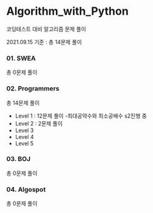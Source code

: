 # Algorithm_with_Python

코딩테스트 대비 알고리즘 문제 풀이

2021.09.15 기준 :  총 14문제 풀이



### 01. SWEA

총 0문제 풀이



### 02. Programmers

총 14문제 풀이

- Level 1  :  12문제 풀이    -최대공약수와 최소공배수 s2진행 중
- Level 2  :  2문제 풀이
- Level 3
- Level 4
- Level 5



### 03. BOJ

총 0문제 풀이



### 04. Algospot

총 0문제 풀이
